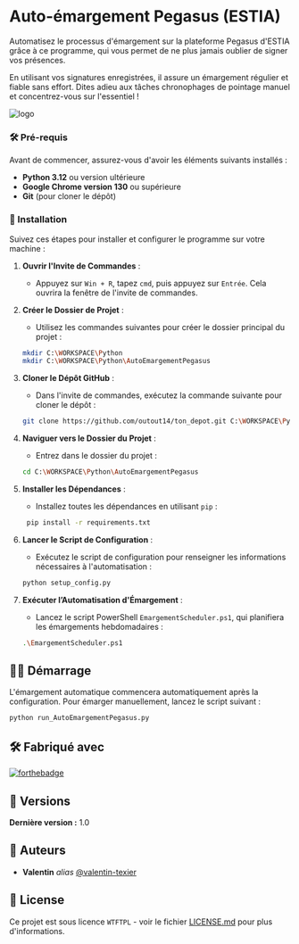 
# Auto-émargement Pegasus (ESTIA)

Automatisez le processus d'émargement sur la plateforme Pegasus d'ESTIA grâce à ce programme, qui vous permet de ne plus jamais oublier de signer vos présences. 

En utilisant vos signatures enregistrées, il assure un émargement régulier et fiable sans effort. Dites adieu aux tâches chronophages de pointage manuel et concentrez-vous sur l'essentiel !

![logo](https://i.ibb.co/b1JpF9B/Logo.png)
### 🛠 Pré-requis

Avant de commencer, assurez-vous d'avoir les éléments suivants installés :

- **Python 3.12** ou version ultérieure
- **Google Chrome version 130** ou supérieure
- **Git** (pour cloner le dépôt)

### 🚀 Installation

Suivez ces étapes pour installer et configurer le programme sur votre machine :

1. **Ouvrir l'Invite de Commandes** :
   - Appuyez sur `Win + R`, tapez `cmd`, puis appuyez sur `Entrée`. Cela ouvrira la fenêtre de l'invite de commandes.


2. **Créer le Dossier de Projet** :
   - Utilisez les commandes suivantes pour créer le dossier principal du projet :
   ```bash
   mkdir C:\WORKSPACE\Python
   mkdir C:\WORKSPACE\Python\AutoEmargementPegasus

3. **Cloner le Dépôt GitHub** :
   - Dans l'invite de commandes, exécutez la commande suivante pour cloner le dépôt :
   ```bash
   git clone https://github.com/outout14/ton_depot.git C:\WORKSPACE\Python\AutoEmargementPegasus

4. **Naviguer vers le Dossier du Projet** :
   - Entrez dans le dossier du projet :
   ```bash
   cd C:\WORKSPACE\Python\AutoEmargementPegasus
   
5. **Installer les Dépendances** :
   - Installez toutes les dépendances en utilisant `pip` :
   ```bash
    pip install -r requirements.txt

6. **Lancer le Script de Configuration** :
   - Exécutez le script de configuration pour renseigner les informations nécessaires à l'automatisation :
   ```bash
   python setup_config.py

7. **Exécuter l’Automatisation d'Émargement** :
   - Lancez le script PowerShell `EmargementScheduler.ps1`, qui planifiera les émargements hebdomadaires :
   ```bash
   .\EmargementScheduler.ps1
   
## 🏃‍♂️ Démarrage

L'émargement automatique commencera automatiquement après la configuration. Pour émarger manuellement, lancez le script suivant :
   ```bash
   python run_AutoEmargementPegasus.py
   ```

## 🛠 Fabriqué avec

[![forthebadge](https://forthebadge.com/images/badges/it-works-dont-know-how.svg)](https://forthebadge.com)

## 📌 Versions

**Dernière version :** 1.0


## 👤 Auteurs

* **Valentin** _alias_ [@valentin-texier](https://github.com/outout14)

## 📝 License

Ce projet est sous licence ``WTFTPL`` - voir le fichier [LICENSE.md](LICENSE.md) pour plus d'informations.



